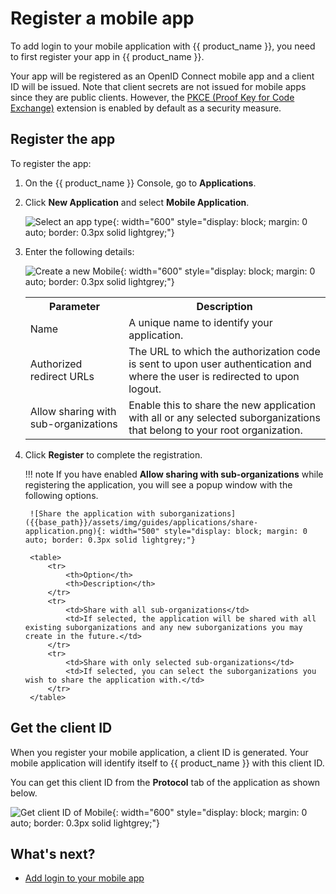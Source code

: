 # Register a mobile app

To add login to your mobile application with {{ product_name }}, you need to first register your app in {{ product_name }}.

Your app will be registered as an OpenID Connect mobile app and a client ID will be issued. Note that client secrets are not issued for mobile apps since they are public clients. However, the [PKCE (Proof Key for Code Exchange)]({{base_path}}/references/app-settings/oidc-settings-for-app/#proof-key-for-code-exchange-pkce) extension is enabled by default as a security measure.

## Register the app

To register the app:

1. On the {{ product_name }} Console, go to **Applications**.

2. Click **New Application** and select **Mobile Application**.

    ![Select an app type]({{base_path}}/assets/img/guides/applications/select-app-type.png){: width="600" style="display: block; margin: 0 auto; border: 0.3px solid lightgrey;"}

3. Enter the following details:

    ![Create a new Mobile]({{base_path}}/assets/img/guides/applications/create-new-mobile-app.png){: width="600" style="display: block; margin: 0 auto; border: 0.3px solid lightgrey;"}

    <table>
        <tr>
            <th>Parameter</th>
            <th>Description</th>
        </tr>
        <tr>
            <td>Name</td>
            <td>A unique name to identify your application.</td>
        </tr>
        <tr>
            <td>Authorized redirect URLs</td>
            <td>The URL to which the authorization code is sent to upon user authentication and where the user is redirected to upon logout.</td>
        </tr>
        <tr>
            <td>Allow sharing with sub-organizations</td>
            <td>Enable this to share the new application with all or any selected suborganizations that belong to your root organization.</td>
        </tr>
    </table>

5. Click **Register** to complete the registration.

    !!! note
        If you have enabled **Allow sharing with sub-organizations** while registering the application, you will see a popup window with the following options.

        ![Share the application with suborganizations]({{base_path}}/assets/img/guides/applications/share-application.png){: width="500" style="display: block; margin: 0 auto; border: 0.3px solid lightgrey;"}

        <table>
            <tr>
                <th>Option</th>
                <th>Description</th>
            </tr>
            <tr>
                <td>Share with all sub-organizations</td>
                <td>If selected, the application will be shared with all existing suborganizations and any new suborganizations you may create in the future.</td>
            </tr>
            <tr>
                <td>Share with only selected sub-organizations</td>
                <td>If selected, you can select the suborganizations you wish to share the application with.</td>
            </tr>
        </table>

## Get the client ID

When you register your mobile application, a client ID is generated. Your mobile application will identify itself to {{ product_name }} with this client ID.

You can get this client ID from the **Protocol** tab of the application as shown below.

![Get client ID of Mobile]({{base_path}}/assets/img/guides/applications/spa-client-id.png){: width="600" style="display: block; margin: 0 auto; border: 0.3px solid lightgrey;"}

## What's next?

- [Add login to your mobile app]({{base_path}}/guides/authentication/add-login-to-mobile-app/)
